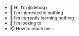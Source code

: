 - 👋 Hi, I’m @debugx
- 👀 I’m interested in nothing
- 🌱 I’m currently learning nothing
- 💞️ I’m looking to 
- 📫 How to reach me ...

<!---
msimaisabseintelligent/msimaisabseintelligent is a ✨ special ✨ repository because its `README.md` (this file) appears on your GitHub profile.
You can click the Preview link to take a look at your changes.
--->
